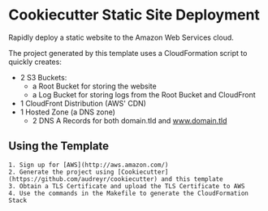 # Cookiecutter Static Site Deployment

Rapidly deploy a static website to the Amazon Web Services cloud.

The project generated by this template uses a CloudFormation script to quickly creates:

- 2 S3 Buckets:
    - a Root Bucket for storing the website
    - a Log Bucket for storing logs from the Root Bucket and CloudFront
- 1 CloudFront Distribution (AWS' CDN)
- 1 Hosted Zone (a DNS zone)
    - 2 DNS A Records for both domain.tld and www.domain.tld

## Using the Template

    1. Sign up for [AWS](http://aws.amazon.com/)
    2. Generate the project using [Cookiecutter](https://github.com/audreyr/cookiecutter) and this template
    3. Obtain a TLS Certificate and upload the TLS Certificate to AWS
    4. Use the commands in the Makefile to generate the CloudFormation Stack
